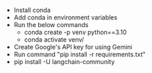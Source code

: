 - Install conda
- Add conda in environment variables
- Run the below commands
  - conda create -p venv python==3.10
  - conda activate venv/
- Create Google's API key for using Gemini
- Run command "pip install -r requirements.txt"
- pip install -U langchain-community
